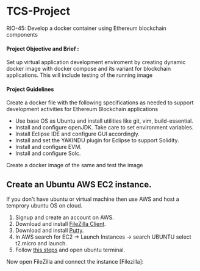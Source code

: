 # TCS-Project
RIO-45: Develop a docker container using Ethereum blockchain components

#### Project Objective and Brief : 
Set up virtual application development enviroment by creating dynamic docker image with docker compose and its variant for blockchain applications. This will include testing of the running image

#### Project Guidelines
Create a docker file with the following specifications as needed to support development activities for Ethereum Blockchain applications
* Use base OS as Ubuntu and install utilities like git, vim, build-essential.
* Install and configure openJDK. Take care to set environment variables.
* Install Eclipse IDE and configure GUI accordingly.
* Install and set the YAKINDU plugin for Eclipse to support Solidity.
* Install and configure EVM.
* Install and configure Solc.

Create a docker image of the same and test the image

## Create an Ubuntu AWS EC2 instance.

If you don't have ubuntu or virtual machine then use AWS and host a temprory ubuntu OS on cloud.

1. Signup and create an account on AWS.
2. Download and install [FileZilla Client](https://filezilla-project.org/download.php).
3. Download and install [Putty](https://www.chiark.greenend.org.uk/~sgtatham/putty/latest.html).
4. In AWS search for EC2 -> Launch Instances -> search UBUNTU select t2.micro and launch.
5. Follow [this steps](https://asf.alaska.edu/how-to/data-recipes/connect-to-your-ec2-instance-using-putty-v1-1/) and open ubuntu terminal.

Now open FileZilla and connect the instance 
[Filezilla]: 
